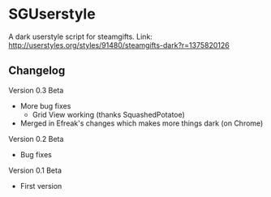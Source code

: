 SGUserstyle
===========

A dark userstyle script for steamgifts.
Link: http://userstyles.org/styles/91480/steamgifts-dark?r=1375820126

Changelog
-------------

Version 0.3 Beta
 - More bug fixes
   - Grid View working (thanks SquashedPotatoe)
 - Merged in Efreak's changes which makes more things dark (on Chrome)


Version 0.2 Beta
- Bug fixes

Version 0.1 Beta    
- First version
